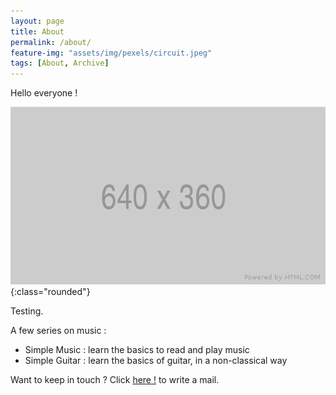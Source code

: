 ```yaml
---
layout: page
title: About
permalink: /about/
feature-img: "assets/img/pexels/circuit.jpeg"
tags: [About, Archive]
---
```


Hello everyone !

![piano](/assets/img/posts/placeholder.png){:class="rounded"}

Testing.

A few series on music :
* Simple Music : learn the basics to read and play music
* Simple Guitar : learn the basics of guitar, in a non-classical way

Want to keep in touch ? Click [here !](mailto:apeiron.prod@gmail.com?subject=[Contact]) to write a mail.

